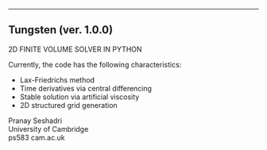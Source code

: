 ------------------------------------------------------------------
  Tungsten (ver. 1.0.0)
------------------------------------------------------------------

2D FINITE VOLUME SOLVER IN PYTHON

Currently, the code has the following characteristics:
   - Lax-Friedrichs method
   - Time derivatives via central differencing
   - Stable solution via artificial viscosity
   - 2D structured grid generation

Pranay Seshadri <br>
University of Cambridge <br>
ps583 <at> cam.ac.uk
